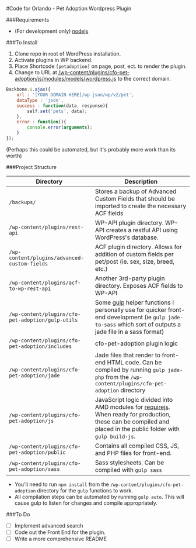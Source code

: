 #Code for Orlando - Pet Adoption Wordpress Plugin

###Requirements
* (For development only) [nodejs](https://nodejs.org/en/)


###To Install
1. Clone repo in root of WordPress installation.
2. Activate plugins in WP backend.
3. Place Shortcode `[petadoption]` on page, post, ect. to render the plugin.
4. Change to URL at [/wp-content/plugins/cfo-pet-adoption/js/modules/models/wordpress.js](wp-content/plugins/cfo-pet-adoption/js/modules/models/wordpress.js) to the correct domain.
```js
Backbone.$.ajax({
    url : '[YOUR DOMAIN HERE]/wp-json/wp/v2/pet',
    dataType : 'json',
    success : function(data, response){
        self.set('pets', data);
    },
    error : function(){
        console.error(arguments);
    }
});
```
(Perhaps this could be automated, but it's probably more work than its worth)

###Project Structure


Directory  | Description
------------- | -------------
`/backups/` | Stores a backup of Advanced Custom Fields that should be imported to create the necessary ACF fields
`/wp-content/plugins/rest-api` | WP-API plugin directory. WP-API creates a restful API using WordPress's database.
`/wp-content/plugins/advanced-custom-fields` | ACF plugin directory. Allows for addition of custom fields per pet/post (ie. sex, size, breed, etc.)
`/wp-content/plugins/acf-to-wp-rest-api` | Another 3rd-party plugin directory. Exposes ACF fields to WP-API
`/wp-content/plugins/cfo-pet-adoption/gulp-utils` | Some [gulp](https://github.com/gulpjs/gulp) helper functions I personally use for quicker front-end development (ie `gulp jade-to-sass` which sort of outputs a jade file in a sass format)
`/wp-content/plugins/cfo-pet-adoption/includes` | cfo-pet-adoption plugin logic
`/wp-content/plugins/cfo-pet-adoption/jade` | Jade files that render to front-end HTML code. Can be compiled by running `gulp jade-php` from the `/wp-content/plugins/cfo-pet-adoption` directory
`/wp-content/plugins/cfo-pet-adoption/js` | JavaScript logic divided into AMD modules for [requirejs](http://requirejs.org/). When ready for production, these can be compiled and placed in the public folder with `gulp build-js`.
`/wp-content/plugins/cfo-pet-adoption/public` | Contains all compiled CSS, JS, and PHP files for front-end.
`/wp-content/plugins/cfo-pet-adoption/sass` | Sass stylesheets. Can be compiled with `gulp sass`

* You'll need to run `npm install` from the `/wp-content/plugins/cfo-pet-adoption` directory for the `gulp` functions to work.
* All compilation steps can be automated by running `gulp auto`. This will cause gulp to listen for changes and compile appropriately.

###To Do
- [ ] Implement advanced search
- [ ] Code out the Front End for the plugin.
- [ ] Write a more comprehensive README
